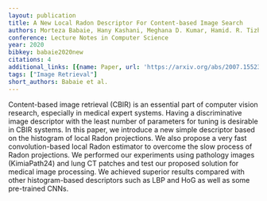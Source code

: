 ```yaml
---
layout: publication
title: A New Local Radon Descriptor For Content-based Image Search
authors: Morteza Babaie, Hany Kashani, Meghana D. Kumar, Hamid. R. Tizhoosh
conference: Lecture Notes in Computer Science
year: 2020
bibkey: babaie2020new
citations: 4
additional_links: [{name: Paper, url: 'https://arxiv.org/abs/2007.15523'}]
tags: ["Image Retrieval"]
short_authors: Babaie et al.
---
```

Content-based image retrieval (CBIR) is an essential part of computer vision
research, especially in medical expert systems. Having a discriminative image
descriptor with the least number of parameters for tuning is desirable in CBIR
systems. In this paper, we introduce a new simple descriptor based on the
histogram of local Radon projections. We also propose a very fast
convolution-based local Radon estimator to overcome the slow process of Radon
projections. We performed our experiments using pathology images (KimiaPath24)
and lung CT patches and test our proposed solution for medical image
processing. We achieved superior results compared with other histogram-based
descriptors such as LBP and HoG as well as some pre-trained CNNs.